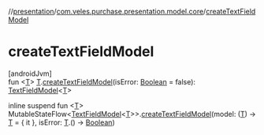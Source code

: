 //[presentation](../../index.md)/[com.veles.purchase.presentation.model.core](index.md)/[createTextFieldModel](create-text-field-model.md)

# createTextFieldModel

[androidJvm]\
fun &lt;[T](create-text-field-model.md)&gt; [T](create-text-field-model.md).[createTextFieldModel](create-text-field-model.md)(isError: [Boolean](https://kotlinlang.org/api/latest/jvm/stdlib/kotlin/-boolean/index.html) = false): [TextFieldModel](-text-field-model/index.md)&lt;[T](create-text-field-model.md)&gt;

inline suspend fun &lt;[T](create-text-field-model.md)&gt; MutableStateFlow&lt;[TextFieldModel](-text-field-model/index.md)&lt;[T](create-text-field-model.md)&gt;&gt;.[createTextFieldModel](create-text-field-model.md)(model: ([T](create-text-field-model.md)) -&gt; [T](create-text-field-model.md) = { it }, isError: [T](create-text-field-model.md).() -&gt; [Boolean](https://kotlinlang.org/api/latest/jvm/stdlib/kotlin/-boolean/index.html))
